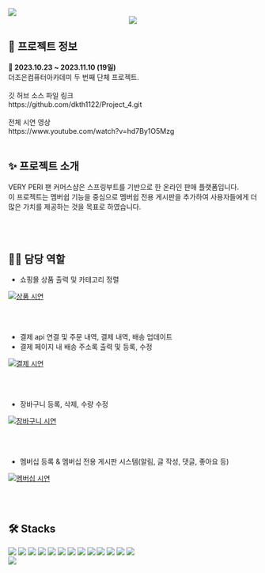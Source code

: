 <img src="https://capsule-render.vercel.app/api?type=waving&color=6667AB&with=300&height=200&section=header&text=&fontSize=50&fontColor=fff" />
<div align="center">
<img src="https://github.com/dkth1122/Project_4/assets/134511884/501a3588-d12c-4a8a-a3d1-e6adf30834a7"> 
</div>
<h2>🔎 프로젝트 정보</h2>
<div><b>📆 2023.10.23 ~ 2023.11.10 (19일)</b></div>
<div>더조은컴퓨터아카데미 두 번째 단체 프로젝트.</div>
<br>
<div>깃 허브 소스 파일 링크</div>
https://github.com/dkth1122/Project_4.git
<br><br>
<div>전체 시연 영상</div>
https://www.youtube.com/watch?v=hd7By1O5Mzg
<br><br>
<h2>✨ 프로젝트 소개</h2>
<div>VERY PERI 팬 커머스샵은 스프링부트를 기반으로 한 온라인 판매 플랫폼입니다.</div>
<div>이 프로젝트는 멤버쉽 기능을 중심으로 멤버쉽 전용 게시판을 추가하여 사용자들에게 더 많은 가치를 제공하는 것을 목표로 하였습니다.</div>
<br>
<br>
<br>
<h2>💁‍♂️ 담당 역할</h2>

- 쇼핑몰 상품 출력 및 카테고리 정렬<br>

[![상품 시연](https://github.com/dkth1122/Spring_Project/assets/134511884/5c00ef3e-f37e-4ec3-81f0-861c392bb482)](https://youtu.be/InzBgcVYjUc)

<br><br>
- 결제 api 연결 및 주문 내역, 결제 내역, 배송 업데이트<br>
- 결제 페이지 내 배송 주소록 출력 및 등록, 수정<br>

[![결제 시연](https://github.com/dkth1122/Spring_Project/assets/134511884/ebbba53a-77fc-430d-9289-bbe587dc7961)](https://youtu.be/GhP6iGed3R8)

<br><br>
- 장바구니 등록, 삭제, 수량 수정<br>

[![장바구니 시연](https://github.com/dkth1122/Spring_Project/assets/134511884/a71d0016-5bfd-4842-a200-684fc971b2b3)](https://youtu.be/PmpIBQCPI-8)

<br><br>

- 멤버십 등록 & 멤버십 전용 게시판 시스템(알림, 글 작성, 댓글, 좋아요 등)<br>

[![멤버십 시연](https://github.com/dkth1122/Spring_Project/assets/134511884/a20d6b4d-f0d9-4860-9286-662f85bbc894)](https://youtu.be/NR1w8jeCaWc)

<br>
<br>

<h2>🛠 Stacks</h2>
<div>
  <img src="https://img.shields.io/badge/Eclipse%20IDE-2C2255.svg?&style=for-the-badge&logo=Eclipse%20IDE&logoColor=white">
  <img src="https://img.shields.io/badge/visualstudiocode-007ACC?style=for-the-badge&logo=visualstudiocode&logoColor=white">
  <img src="https://img.shields.io/badge/mysql-4479A1?style=for-the-badge&logo=mysql&logoColor=white">
  <img src="https://img.shields.io/badge/HeidiSql-9DD84B?style=for-the-badge">
  <img src="https://img.shields.io/badge/github-181717?style=for-the-badge&logo=github&logoColor=white">

  <img src="https://img.shields.io/badge/SpringBoot-6DB33F?style=flat-square&logo=Spring&logoColor=white">
  <img src="https://img.shields.io/badge/MyBatis-8C429F?style=flat-square&logo=Spring&logoColor=white"> 
  <img src="https://img.shields.io/badge/html5-E34F26?style=for-the-badge&logo=html5&logoColor=white"> 
  <img src="https://img.shields.io/badge/css-1572B6?style=for-the-badge&logo=css3&logoColor=white"> 
  <img src="https://img.shields.io/badge/javascript-F7DF1E?style=for-the-badge&logo=javascript&logoColor=black">
  <img src="https://img.shields.io/badge/java-007396?style=for-the-badge&logo=java&logoColor=white"> 
  <img src="https://img.shields.io/badge/Vue.js-4FC08D?style=for-the-badge&logo=java&logoColor=black">
  <img src="https://img.shields.io/badge/jquery-0769AD?style=for-the-badge&logo=jquery&logoColor=white">
</div>
</div>
<img src="https://capsule-render.vercel.app/api?type=waving&color=6667AB&height=200&section=footer&text=&fontSize=50&fontColor=fff" />
